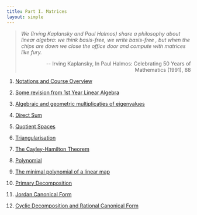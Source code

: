 ```yaml
---
title: Part I. Matrices
layout: simple
---
```


>*We (Irving Kaplansky and Paul Halmos) share a philosophy about linear algebra: we think basis-free, we write basis-free , but when the chips are down we close the office door and compute with matrices like fury.*
>
><p align="right">-- Irving Kaplansky, In Paul Halmos: Celebrating 50 Years of Mathematics (1991), 88</p>


1. [Notations and Course Overview](/study/Imperial_mathematics/year_2/Linear_Algebra_and_Numerical_Analysis/Part_I/1_Notations_and_Course_Overview)

2. [Some revision from 1st Year Linear Algebra](/study/Imperial_mathematics/year_2/Linear_Algebra_and_Numerical_Analysis/Part_I/2_RevisionofYear1)

3. [Algebraic and geometric multiplicaties of eigenvalues](/study/Imperial_mathematics/year_2/Linear_Algebra_and_Numerical_Analysis/Part_I/3_Algebraic_and_geometric_multiplicaties_of_eigenvalues)

4. [Direct Sum](/study/Imperial_mathematics/year_2/Linear_Algebra_and_Numerical_Analysis/Part_I/4_Direct_Sum)

5. [Quotient Spaces](/study/Imperial_mathematics/year_2/Linear_Algebra_and_Numerical_Analysis/Part_I/5_Quotient_Spaces)

6. [Triangularisation](/study/Imperial_mathematics/year_2/Linear_Algebra_and_Numerical_Analysis/Part_I/6_Triangularisation)

7. [The Cayley-Hamilton Theorem](/study/Imperial_mathematics/year_2/Linear_Algebra_and_Numerical_Analysis/Part_I/7_The_CayleyHamilon_Theorem)

8. [Polynomial](/study/Imperial_mathematics/year_2/Linear_Algebra_and_Numerical_Analysis/Part_I/8_Polynomials)

9. [The minimal polynomial of a linear map]()

10. [Primary Decomposition]()

11. [Jordan Canonical Form]()

12. [Cyclic Decomposition and Rational Canonical Form]()